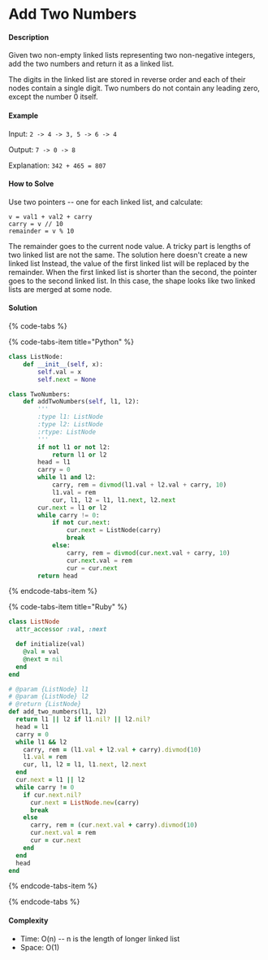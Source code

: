 # Add Two Numbers

#### Description

Given two non-empty linked lists representing two non-negative integers,
add the two numbers and return it as a linked list.

The digits in the linked list are stored in reverse order and each of
their nodes contain a single digit.
Two numbers do not contain any leading zero, except the number 0 itself.

#### Example
Input: `2 -> 4 -> 3, 5 -> 6 -> 4`

Output: `7 -> 0 -> 8`

Explanation: `342 + 465 = 807`

#### How to Solve

Use two pointers -- one for each linked list, and calculate:

```
v = val1 + val2 + carry
carry = v // 10
remainder = v % 10
```

The remainder goes to the current node value.
A tricky part is lengths of two linked list are not the same.
The solution here doesn't create a new linked list
Instead, the value of the first linked list will be replaced by the remainder.
When the first linked list is shorter than the second, the pointer
goes to the second linked list. In this case, the shape looks like two linked lists are merged at some node.

#### Solution

{% code-tabs %}

{% code-tabs-item title="Python" %}
```python
class ListNode:
    def __init__(self, x):
        self.val = x
        self.next = None

class TwoNumbers:
    def addTwoNumbers(self, l1, l2):
        '''
        :type l1: ListNode
        :type l2: ListNode
        :rtype: ListNode
        '''
        if not l1 or not l2:
            return l1 or l2
        head = l1
        carry = 0
        while l1 and l2:
            carry, rem = divmod(l1.val + l2.val + carry, 10)
            l1.val = rem
            cur, l1, l2 = l1, l1.next, l2.next
        cur.next = l1 or l2
        while carry != 0:
            if not cur.next:
                cur.next = ListNode(carry)
                break
            else:
                carry, rem = divmod(cur.next.val + carry, 10)
                cur.next.val = rem
                cur = cur.next
        return head
```
{% endcode-tabs-item %}

{% code-tabs-item title="Ruby" %}
```ruby
class ListNode
  attr_accessor :val, :next

  def initialize(val)
    @val = val
    @next = nil
  end
end

# @param {ListNode} l1
# @param {ListNode} l2
# @return {ListNode}
def add_two_numbers(l1, l2)
  return l1 || l2 if l1.nil? || l2.nil?
  head = l1
  carry = 0
  while l1 && l2
    carry, rem = (l1.val + l2.val + carry).divmod(10)
    l1.val = rem
    cur, l1, l2 = l1, l1.next, l2.next
  end
  cur.next = l1 || l2
  while carry != 0
    if cur.next.nil?
      cur.next = ListNode.new(carry)
      break
    else
      carry, rem = (cur.next.val + carry).divmod(10)
      cur.next.val = rem
      cur = cur.next
    end
  end
  head
end
```
{% endcode-tabs-item %}

{% endcode-tabs %}

#### Complexity
- Time: O(n) -- n is the length of longer linked list
- Space: O(1)
